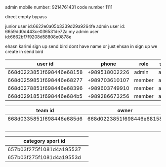 admin mobile number: 9214761431
code number 1111

direct 
empty 
bypass

junior user id:6622e0a05b3339d29a9264fe
admin user id: 6659dd0d443ce036531de72a
my admin user id:6662bf7f9208d58808e0878e

ehasn karimi sign up
send bird dont have name
or just ehsan
in sign up we create in send bird




| user id                      | phone         | role   | state  | token                                                                                                                                                                                                                                                                                                                                                                                                                    |
| ---------------------------- | ------------- | ------ | ------ | ------------------------------------------------------------------------------------------------------------------------------------------------------------------------------------------------------------------------------------------------------------------------------------------------------------------------------------------------------------------------------------------------------------------------ |
| 668d0223851f698446e68158<br> | +989518002226 | admin  | active | U2FsdGVkX19UC/ttkdmwrVdgTiEbV1rcDCk0q6vLvG/jZo86GhR+n78IGF0252b4GVP9U1uayTeEjE1IfoZr37+eWq9hGZUs40+Zc2/2HSeRJ62WPgT/WxHOBCyd72KjDbBndtvV6G2e7xOaJ+3aXOtXL6Fs5POuKGRzicdybB4Xe0P8L2y8Q+2pPq1u9CV3l4PyAK8ow2cwxes5UZtYK+1O1juzexibwCfuZWIE/FkQcRF9z8ZfGZRVVDqMllqJRj+uARrO9Rt8O1bdmpGyI5sdPQYZ8a6kmoNWl/SOk/6yrHWLko5kcBAhm2GwQZR/TOI0OvB+NvoX8fqorkF6En3Sv8JKnKmDWFf0ZgvvVPCQV4L3JzFA1UiKvRhm0qVDYUUM8nvnSgqsditdZvU4ig== |
| 668d0259851f698446e68277     | +989703610107 | member | active | U2FsdGVkX18A8eFSXJBlyJ0VMtIhtzMUlE3eJjnZeXkkvawzeCxmQ9JgQiMobiIaQqBdtwfW2Ms5oLc5ib9P2dsnid2HCSTB2MnUHd+0+1yzpqrxAywVWle/4BDONwACp97nMlClFt3KlmxTUEH1cq4LJBr8tkqEQYbtEh93J7VsS7n4SmUQ+CeSNw933HeEd+vHdR3aSjKKl7mUqxLm9WWSYZ+J845SPZ94NjWf+BRgbyRn+vkBDOftDBWzfF43YhAbAwItT6a5ws2znAWM1IDF/8chWHoHm6upXzAIYyozOUMc6TtpgZSqh6ANo4JCimLdZr6anD4i4AJ0b6kps0bVOHPnxolrtbqhxyuJBSBwZgDj3EPXydHImW2ygFucnl+iW88eqoZmMWKXJwd2OQ== |
| 668d0278851f698446e68396     | +989603749910 | member | active | U2FsdGVkX1/MYxSllM3Y5W/yyJk+hWgbHzOkjtsvGhMvdzQQcfXQoHx39ENGLp4JmX4kZ3kbpBnA6raWmiya1t9Sxv4pX9Yz5zNT8KuFd1/VsgVc2R7TygwdFNNw5Yoc0vEr0UdG0cXMgBHP1emrLwsWxXu8+BWmwLKNQvE/W2mx9tT5131gbakC03BRhs7eFlU/y7UkrOn4oPBwTegxiLw/dVKsqqgBnnM8Tbbkz3iuRisg6untTuXz2WCRF4/VHU0IYQ1vHbSBv+SXd3OevDD5GuzQTQO1u+EL2wOlbdhH1S1acwG7HN7MqwZKLipgqVZ9nTxGkNS+SY4bycYFWOSDbawOx4aiWXGm059mDo6fnocrsGLKDUe8ybuqkwh3BQ15Dqm0rRPpZHj52quUEw== |
| 668d0291851f698446e684b5     | +989286673256 | member | active | U2FsdGVkX1+xKhoI/l3782Kkiy4r03okDUgfzPXxNeFWzC3zHBGUI/Zko+Mqd7QJcaJ1N54jiJ6ZloMXUGUCUdmHps50B6Xd3XxOEn7cVli/ziKgW3bE7GLUxq9u6F5ojQM/O5heOdCXrihCY4/3hS34XFshz0tihi81yUSQkZNcFPFDE+VQgMcRQ2GOOjJVZX1WCvvVuZWHQv2FT+ydSqo2Fd9V6x9vvbSMmdi1sd8SxiIFr9DwtlZECf4Kt+f1vYMb7siA2DhXVKYPzgWBNpTyg903EnSATtYz2FOJCfo7vjYm2/SS6LIiHIeUqVIEJBNNKBmfKMBuEgFON76H3xUtWS2H4gOGE/u1eHiK0HjNdUumfnb2550NQMgWYO3Rk4OXeWdk6pF31HkLiVuiPw== |

| team id                  | owner                    | admins                   |
| ------------------------ | ------------------------ | ------------------------ |
| 668d0335851f698446e685d6 | 668d0223851f698446e68158 | 668d0223851f698446e68158 |
|                          |                          | 668d0259851f698446e68277 |


| category sport id            |     |
| ---------------------------- | --- |
| 657b03f275f1081d4a195537<br> |     |
| 657b03f275f1081d4a19553d<br> |     |
